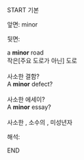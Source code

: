 START
기본

앞면:
minor


뒷면:
<div>a <b>minor</b> road </div><div>작은[주요 도로가 아닌] 도로<br><br><div><div>사소한 결함?</div></div><div><div>A <strong>minor</strong> defect?</div></div><br><div><div>사소한 에세이?</div></div><div><div>A <strong>minor</strong> essay?</div></div><br>사소한 , 소수의 , 미성년자</div>


해석:

END